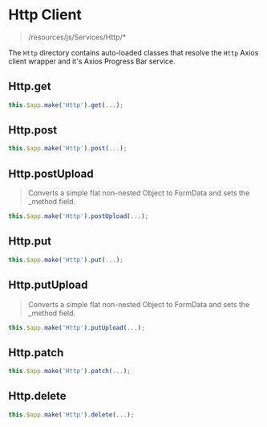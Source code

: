 # Http Client 

> /resources/js/Services/Http/*

The `Http` directory contains auto-loaded classes that resolve the `Http` Axios client wrapper and it's 
Axios Progress Bar service. 

## Http.get

```javascript
this.$app.make('Http').get(...);
```

## Http.post

```javascript
this.$app.make('Http').post(...);
```

## Http.postUpload

> Converts a simple flat non-nested Object to FormData and sets the _method field.

```javascript
this.$app.make('Http').postUpload(...);
```

## Http.put

```javascript
this.$app.make('Http').put(...);
```
## Http.putUpload

> Converts a simple flat non-nested Object to FormData and sets the _method field.

```javascript
this.$app.make('Http').putUpload(...);
```


## Http.patch

```javascript
this.$app.make('Http').patch(...);
```

## Http.delete

```javascript
this.$app.make('Http').delete(...);
```

